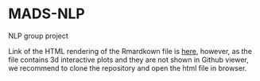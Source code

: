 # MADS-NLP
NLP group project

 Link of the HTML rendering of the Rmardkown file is [here](https://htmlpreview.github.io/?https://github.com/berserkhmdvhb/MADS-NLP/blob/main/report.html), however, as the file contains 3d interactive plots and they are not shown in Github viewer, we recommend to clone the repository and open the html file in browser.

